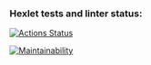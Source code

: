 ### Hexlet tests and linter status:

[![Actions Status](https://github.com/Ingsip/frontend-project-11/actions/workflows/hexlet-check.yml/badge.svg)](https://github.com/Ingsip/frontend-project-11/actions)

[![Maintainability](https://api.codeclimate.com/v1/badges/959e4d919c0612b8ead9/maintainability)](https://codeclimate.com/github/Ingsip/frontend-project-11/maintainability)

